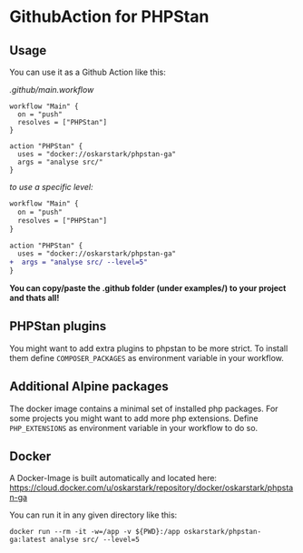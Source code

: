 # GithubAction for PHPStan

## Usage

You can use it as a Github Action like this:

_.github/main.workflow_
```
workflow "Main" {
  on = "push"
  resolves = ["PHPStan"]
}

action "PHPStan" {
  uses = "docker://oskarstark/phpstan-ga"
  args = "analyse src/"
}
```

_to use a specific level:_
```diff
workflow "Main" {
  on = "push"
  resolves = ["PHPStan"]
}

action "PHPStan" {
  uses = "docker://oskarstark/phpstan-ga"
+  args = "analyse src/ --level=5"
}
```

**You can copy/paste the .github folder (under examples/) to your project and thats all!**

## PHPStan plugins
You might want to add extra plugins to phpstan to be more strict. To install them define
`COMPOSER_PACKAGES` as environment variable in your workflow.

## Additional Alpine packages
The docker image contains a minimal set of installed php packages. For some projects you
might want to add more php extensions. Define `PHP_EXTENSIONS` as environment variable in
your workflow to do so.

## Docker

A Docker-Image is built automatically and located here:
https://cloud.docker.com/u/oskarstark/repository/docker/oskarstark/phpstan-ga

You can run it in any given directory like this:

`docker run --rm -it -w=/app -v ${PWD}:/app oskarstark/phpstan-ga:latest analyse src/ --level=5`

